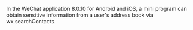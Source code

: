 In the WeChat application 8.0.10 for Android and iOS, a mini program can obtain sensitive information from a user's address book via wx.searchContacts.
